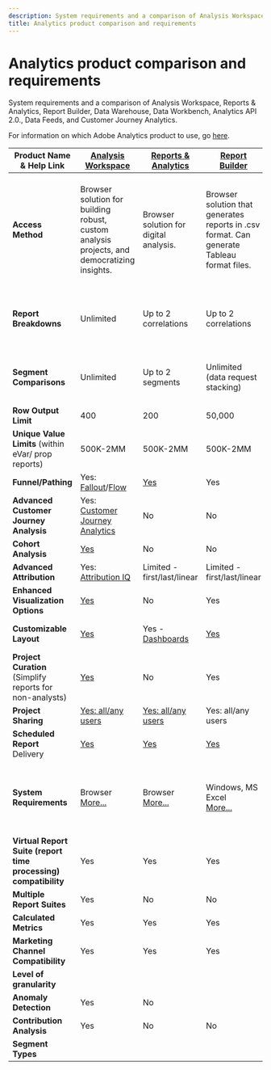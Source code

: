 ```yaml
---
description: System requirements and a comparison of Analysis Workspace, Reports & Analytics, Ad Hoc Analysis, Report Builder, Data Warehouse, and Data Workbench
title: Analytics product comparison and requirements
---
```


# Analytics product comparison and requirements

System requirements and a comparison of Analysis Workspace, Reports & Analytics, Report Builder, Data Warehouse, Data Workbench, Analytics API 2.0., Data Feeds, and Customer Journey Analytics.

For information on which Adobe Analytics product to use, go [here](/help/admin/c-analytics-product-comparison/which-analytics-tool.md).

|Product Name & Help Link|[Analysis Workspace](https://docs.adobe.com/content/help/en/analytics/analyze/analysis-workspace/home.html)|[Reports & Analytics](https://docs.adobe.com/content/help/en/analytics/analyze/reports-analytics/getting-started.html)|[Report Builder](https://docs.adobe.com/content/help/en/analytics/analyze/report-builder/home.html)|[Data Warehouse](https://docs.adobe.com/content/help/en/analytics/export/data-warehouse/data-warehouse.html)|[Data Workbench](https://docs.adobe.com/content/help/en/data-workbench/using/home.html)|Analytics API 2.0|Data Feeds|
|---|---|---|---|---|---|---|---|
|**Access Method**|Browser solution for building robust, custom analysis projects, and democratizing insights.|Browser solution for digital analysis.|Browser solution that generates reports in .csv format. Can generate Tableau format files.|Multi-channel analytics tool for advanced analysis, such as custom attribution modeling, predictive analytics, and 360 customer analysis.||||
|**Report Breakdowns**|Unlimited|Up to 2 correlations|Up to 2 correlations|Performs fully expanded, unlimited breakdowns, break down by segment.|Unlimited|||
|**Segment Comparisons**|Unlimited|Up to 2 segments|Unlimited (data request stacking)|1 segment. Supports multiple (stacked) segments.|Unlimited|||
|**Row Output Limit**|400|200|50,000|Unlimited|Customizable|||
|**Unique Value Limits** (within eVar/ prop reports)|500K-2MM|500K-2MM|500K-2MM|Unlimited|Customizable|||
|**Funnel/Pathing**|Yes: [Fallout](https://docs.adobe.com/content/help/en/analytics/analyze/analysis-workspace/visualizations/fallout/fallout-flow.html)/[Flow](https://docs.adobe.com/content/help/en/analytics/analyze/analysis-workspace/visualizations/flow/flow.html)|[Yes](https://docs.adobe.com/content/help/en/analytics/analyze/reports-analytics/reports.html)|Yes|No|Yes|||
|**Advanced Customer Journey Analysis**|Yes: [Customer Journey Analytics](https://docs.adobe.com/content/help/en/analytics-platform/using/cja-landing.html)|No|No|No|Yes|||
|**Cohort Analysis**|[Yes](https://docs.adobe.com/content/help/en/analytics/analyze/analysis-workspace/visualizations/cohort-table/cohort-analysis.html)|No|No|No|Yes|||
|**Advanced Attribution**|Yes: [Attribution IQ](https://docs.adobe.com/content/help/en/analytics/analyze/analysis-workspace/attribution-iq.html)|Limited - first/last/linear|Limited - first/last/linear|Limited - first/last/linear|Yes|||
|**Enhanced Visualization Options**|[Yes](https://docs.adobe.com/content/help/en/analytics/analyze/analysis-workspace/visualizations/freeform-analysis-visualizations.html)|No|Yes|No|Yes|||
|**Customizable Layout**|[Yes](https://docs.adobe.com/content/help/en/analytics/analyze/analysis-workspace/home.html)|Yes - [Dashboards](https://docs.adobe.com/content/help/en/analytics/analyze/reports-analytics/dashboard.html)|[Yes](https://docs.adobe.com/content/help/en/analytics/analyze/report-builder/layout/configure-the-custom-layout.html)|Sort results by breakdown or by metrics.|Yes|||
|**Project Curation** (Simplify reports for non-analysts)|[Yes](https://docs.adobe.com/content/help/en/analytics/analyze/analysis-workspace/curate-share/curate.html)|No|Yes|No|Yes|||
|**Project Sharing**|[Yes: all/any users](https://docs.adobe.com/content/help/en/analytics/analyze/analysis-workspace/curate-share/curate.html)|[Yes: all/any users](https://docs.adobe.com/content/help/en/analytics/analyze/reports-analytics/scheduling.html)|Yes: all/any users|No|Yes|||
|**Scheduled Report** Delivery|[Yes](https://docs.adobe.com/content/help/en/analytics/analyze/analysis-workspace/curate-share/schedule-projects.html)|[Yes](https://docs.adobe.com/content/help/en/analytics/analyze/reports-analytics/scheduling.html)|[Yes](https://docs.adobe.com/content/help/en/analytics/analyze/report-builder/t-schedule-a-data-request.html)|Yes|Yes|||
|**System Requirements**|Browser<br>[More...](https://docs.adobe.com/content/help/en/analytics/admin/sys-reqs.html)|Browser<br>[More...](https://docs.adobe.com/content/help/en/analytics/admin/sys-reqs.html)|Windows, MS Excel<br>[More...](https://docs.adobe.com/content/help/en/analytics/analyze/report-builder/report-builder-setup/system-requirements.html)|Browser and program to open .csv  files like MS Excel. Can generate Tableau format files.|Windows 64 bit, good graphics adapter for OpenGL 3.2 [More...](https://docs.adobe.com/content/help/en/data-workbench/using/install/c-data-workbench-client-install.html)||||
|**Virtual Report Suite (report time processing) compatibility**|Yes|Yes|Yes|No|Yes?|||
|**Multiple Report Suites**|Yes|No|No|No|Yes?|||
|**Calculated Metrics**|Yes|Yes|Yes|Yes|Yes|||
|**Marketing Channel Compatibility**|Yes|Yes|Yes|?|?|||
|**Level of granularity**||||||||
|**Anomaly Detection**|Yes|No||||||
|**Contribution Analysis**|Yes|No|No|No|Yes|||
|**Segment Types**||||||||